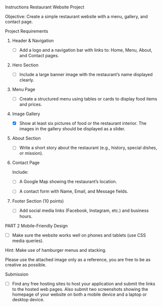 Instructions
Restaurant Website Project

Objective:
Create a simple restaurant website with a menu, gallery, and contact page.

Project Requirements 
1. Header & Navigation

   - [ ] Add a logo and a navigation bar with links to: Home, Menu, About, and Contact pages.

2. Hero Section

   - [ ] Include a large banner image with the restaurant’s name displayed clearly.

3. Menu Page

   - [ ] Create a structured menu using tables or cards to display food items and prices.

4. Image Gallery

   - [X] Show at least six pictures of food or the restaurant interior. The images in the gallery should be displayed as a slider.

5. About Section

   - [ ] Write a short story about the restaurant (e.g., history, special dishes, or mission).
 
6. Contact Page

   Include:
 
      - [ ] A Google Map showing the restaurant’s location.

      - [ ] A contact form with Name, Email, and Message fields.

8. Footer Section (10 points)

   - [ ] Add social media links (Facebook, Instagram, etc.) and business hours.

PART 2 Mobile-Friendly Design

   - [ ] Make sure the website works well on phones and tablets (use CSS media queries).
 
   Hint: Make use of hamburger menus and stacking.
 
   Please use the attached image only as a reference, you are free to be as creative as possible.

Submission

   - [ ] Find any free hosting sites to host your application and submit the links to the hosted web pages. Also submit two screenshots showing the homepage of your website on both a mobile device and a laptop or desktop device.
